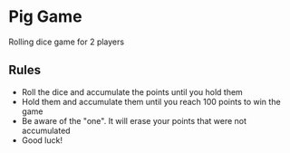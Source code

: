# Pig Game

Rolling dice game for 2 players

## Rules

- Roll the dice and accumulate the points until you hold them
- Hold them and accumulate them until you reach 100 points to win the game
- Be aware of the "one". It will erase your points that were not accumulated
- Good luck!
